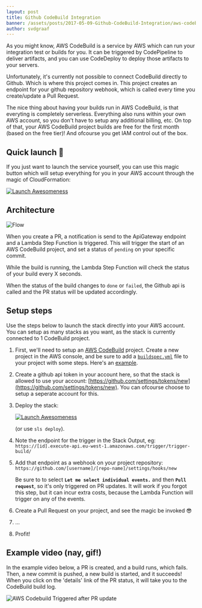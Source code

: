 ```yaml
---
layout: post
title: Github CodeBuild Integration
banner: /assets/posts/2017-05-09-Github-CodeBuild-Integration/aws-codebuild.png
author: svdgraaf
---
```


As you might know, AWS CodeBuild is a service by AWS which can run your integration test or builds for you. It can be triggered by CodePipeline to deliver artifacts, and you can use CodeDeploy to deploy those artifacts to your servers.

Unfortunately, it's currently not possible to connect CodeBuild directly to Github. Which is where this project comes in. This project creates an endpoint for your github repository webhook, which is called every time you create/update a Pull Request.

The nice thing about having your builds run in AWS CodeBuild, is that everyting is completely serverless. Everything also runs within your own AWS account, so you don't have to setup any additional billing, etc. On top of that, your AWS CodeBuild project builds are free for the first month (based on the free tier)! And ofcourse you get IAM control out of the box.

Quick launch 🚀
---------------
If you just want to launch the service yourself, you can use this magic button which will setup everything for you in your AWS account through the magic of CloudFormation:

[![Launch Awesomeness](https://s3.amazonaws.com/cloudformation-examples/cloudformation-launch-stack.png)](https://console.aws.amazon.com/cloudformation/home?region=eu-west-1#/stacks/new?stackName=serverless-build-trigger&templateURL=https://s3-eu-west-1.amazonaws.com/github-webhook-artifacts-eu-west-1/serverless/github-webhook/trigger/1494319871068-2017-05-09T08%3A51%3A11.068Z/compiled-cloudformation-template.json)

Architecture
------------
![Flow](https://raw.githubusercontent.com/svdgraaf/github-codebuild-webhook/master/architecture.png)

When you create a PR, a notification is send to the ApiGateway endpoint and a Lambda Step Function is triggered. This will trigger the start of an AWS CodeBuild project, and set a status of `pending` on your specific commit.

While the build is running, the Lambda Step Function will check the status of your build every X seconds.

When the status of the build changes to `done` or `failed`, the Github api is called and the PR status will be updated accordingly.

Setup steps
-----------
Use the steps below to launch the stack directly into your AWS account. You can setup as many stacks as you want, as the stack is currently connected to 1 CodeBuild project.

1. First, we'll need to setup an [AWS CodeBuild](https://eu-west-1.console.aws.amazon.com/codebuild/home) project. Create a new project in the AWS console, and be sure to add a [`buildspec.yml`](http://docs.aws.amazon.com/codebuild/latest/userguide/build-spec-ref.html) file to your project with some steps. Here's an [example](https://github.com/svdgraaf/webhook-test/blob/foobar/buildspec.yml).
2. Create a github api token in your account here, so that the stack is allowed to use your account: [https://github.com/settings/tokens/new](https://github.com/settings/tokens/new). You can ofcourse choose to setup a seperate account for this.
3. Deploy the stack:

   [![Launch Awesomeness](https://s3.amazonaws.com/cloudformation-examples/cloudformation-launch-stack.png)](https://console.aws.amazon.com/cloudformation/home?region=eu-west-1#/stacks/new?stackName=serverless-build-trigger&templateURL=https://s3-eu-west-1.amazonaws.com/github-webhook-artifacts-eu-west-1/serverless/github-webhook/trigger/1494331984949-2017-05-09T12%3A13%3A04.949Z/compiled-cloudformation-template.json)

	(or use `sls deploy`).

4. Note the endpoint for the trigger in the Stack Output, eg: `https://[id].execute-api.eu-west-1.amazonaws.com/trigger/trigger-build/`
5. Add that endpoint as a webhook on your project repository: `https://github.com/[username]/[repo-name]/settings/hooks/new`

   Be sure to to select __`Let me select individual events.`__ and then __`Pull request`__, so it's only triggered on PR updates. It will work if you forgot this step, but it can incur extra costs, because the Lambda Function will trigger on any of the events.
6. Create a Pull Request on your project, and see the magic be invoked 😎
7. ...
8. Profit!

Example video (nay, gif!)
-------------------------
In the example video below, a PR is created, and a build runs, which fails. Then, a new commit is pushed, a new build is started, and it succeeds! When you click on the 'details' link of the PR status, it will take you to the CodeBuild build log.

![AWS Codebuild Triggered after PR update](https://github.com/svdgraaf/github-codebuild-webhook/blob/master/example.gif?raw=true)
